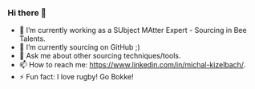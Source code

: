 ### Hi there 👋

- 🔭 I’m currently working as a SUbject MAtter Expert - Sourcing in Bee Talents.
- 🌱 I’m currently sourcing on GitHub ;)
- 💬 Ask me about other sourcing techniques/tools.
- 📫 How to reach me: https://www.linkedin.com/in/michal-kizelbach/.
- ⚡ Fun fact: I love rugby! Go Bokke!
